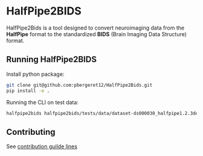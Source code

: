 # HalfPipe2BIDS

HalfPipe2Bids is a tool designed to convert neuroimaging data from the **HalfPipe** format to the standardized **BIDS** (Brain Imaging Data Structure) format.

<!--
## Table of Contents
- [Features](#features)
- [Requirements](#requirements)
- [Running HalfPipe2BIDS](#running-halfpipe2bids)
  - [Using Docker](#using-docker)
  - [Using Singularity](#using-singularity)
- [Contributing](#contributing)
- [License](#license)


## Features
- Converts HalfPipe data to BIDS format
- Multi-platform support via Docker and Singularity
- Detailed logs to track the conversion process


## Requirements
Before running HalfPipe2BIDS, ensure the following dependencies are installed:
- [Docker](https://docs.docker.com/get-docker/) or [Singularity](https://sylabs.io/guides/3.8/user-guide/installation.html)
- [Make](https://www.gnu.org/software/make/)
-->

## Running HalfPipe2BIDS

Install python package:

```bash
git clone git@github.com:pbergeret12/HalfPipe2Bids.git
pip install -e .
```

Running the CLI on test data:
```bash
halfpipe2bids halfpipe2bids/tests/data/dataset-ds000030_halfpipe1.2.3dev outputs group
```

## Contributing

See [contribution guilde lines](CONTRIBUTING.md)
